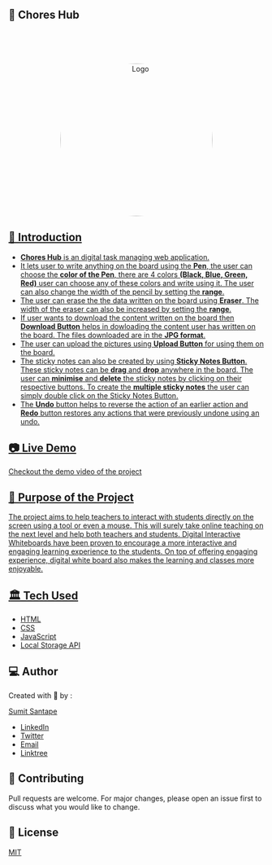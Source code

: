 ## 🚀 Chores Hub

<p align="center">
<br>
    
<br>
<br>
</p>
<p align="center">
    <a href="https://github.com/sumitsantape30/Chores-Hub">
        <img style="border-radius:50%" src="https://github.com/sumitsantape30/Jira-Ticket-Management-Web-App/blob/main/image/download.jpg" alt="Logo" width="300" height="300"> 
</p>
 
    
## 📌 Introduction 

- **Chores Hub** is an digital task managing web application.
- It lets user to write anything on the board using the **Pen**, the user can choose the **color of the Pen**, there are 4 colors **(Black, Blue, Green, Red)** user can choose any of these colors and write using it. The user can also change the width of the pencil by setting the **range**.
- The user can erase the the data written on the board using **Eraser**. The width of the eraser can also be increased by setting the **range**.
- If user wants to download the content written on the board then **Download Button** helps in dowloading the content user has written on the board. The files downloaded are in the **JPG format**.
- The user can upload the pictures using **Upload Button** for using them on the board.
- The sticky notes can also be created by using **Sticky Notes Button**. These sticky notes can be **drag** and **drop** anywhere in the board. The user can **minimise** and **delete** the sticky notes by clicking on their respective buttons. To create the **multiple sticky notes** the user can simply double click on the Sticky Notes Button. 
- The **Undo** button helps to reverse the action of an earlier action and **Redo** button restores any actions that were previously undone using an undo.

    
## 📷 Live Demo 

Checkout the demo video of the project

    
## 🎯 Purpose of the Project
 The project aims to help teachers to interact with students directly on the screen using a tool or even a mouse. This will surely take online teaching on the next level and help both teachers and students. Digital Interactive Whiteboards have been proven to encourage a more interactive and engaging learning experience to the students. On top of offering engaging experience, digital white board also makes the learning and classes more enjoyable.


## 🏛️ Tech Used

- [HTML](https://developer.mozilla.org/en-US/docs/Learn/HTML)
- [CSS](https://developer.mozilla.org/en-US/docs/Web/CSS)
- [JavaScript](https://javascript.info/)
- [Local Storage API](https://developer.mozilla.org/en-US/docs/Web/API/Window/localStorage)


## 💻 Author

Created with 💖 by :
    
  [Sumit Santape](https://github.com/sumitsantape30) 

- [LinkedIn](https://www.linkedin.com/in/sumit-santape-32b82b190)
- [Twitter](https://twitter.com/sumitsantape?t=ATSNSAakdkq8TKbPk_NdQA&s=08)
- [Email](sumitsantape@gmail.com)
- [Linktree](https://linktr.ee/sumitsantape)


## 🤝 Contributing
Pull requests are welcome. For major changes, please open an issue first to discuss what you would like to change.


## 📃 License
[MIT](https://choosealicense.com/licenses/mit/)
